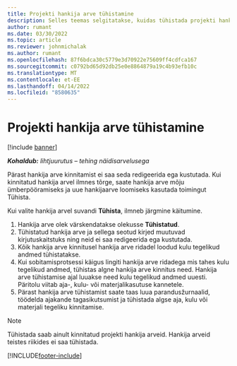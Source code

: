 ```yaml
---
title: Projekti hankija arve tühistamine
description: Selles teemas selgitatakse, kuidas tühistada projekti hankija arve Microsoftis Dynamics 365 Project Operations ja projekti hankija arve tühistamise finantsmõju.
author: rumant
ms.date: 03/30/2022
ms.topic: article
ms.reviewer: johnmichalak
ms.author: rumant
ms.openlocfilehash: 87f6bdca30c5779e3d70922e75609ff4cdfca167
ms.sourcegitcommit: c0792bd65d92db25e0e8864879a19c4b93efb10c
ms.translationtype: MT
ms.contentlocale: et-EE
ms.lasthandoff: 04/14/2022
ms.locfileid: "8580635"
---
```

# <a name="cancel-a-project-vendor-invoice"></a>Projekti hankija arve tühistamine

[!include [banner](../../includes/dataverse-preview.md)]

_**Kohaldub:** lihtjuurutus – tehing näidisarvelusega_

Pärast hankija arve kinnitamist ei saa seda redigeerida ega kustutada. Kui kinnitatud hankija arvel ilmnes tõrge, saate hankija arve mõju ümberpööramiseks ja uue hankijaarve loomiseks kasutada toimingut Tühista.

Kui valite hankija arvel suvandi **Tühista**, ilmneb järgmine käitumine.

1. Hankija arve olek värskendatakse olekusse **Tühistatud**.
2. Tühistatud hankija arve ja sellega seotud kirjed muutuvad kirjutuskaitstuks ning neid ei saa redigeerida ega kustutada.
3. Kõik hankija arve kinnitusel hankija arve ridadel loodud kulu tegelikud andmed tühistatakse.
4. Kui sobitamisprotsessi käigus lingiti hankija arve ridadega mis tahes kulu tegelikud andmed, tühistas algne hankija arve kinnitus need. Hankija arve tühistamise ajal luuakse need kulu tegelikud andmed uuesti. Päritolu viitab aja-, kulu- või materjalikasutuse kannetele.
5. Pärast hankija arve tühistamist saate taas luua parandusžurnaalid, töödelda ajakande tagasikutsumist ja tühistada algse aja, kulu või materjali tegeliku kinnitamise.

> [!NOTE]
> Tühistada saab ainult kinnitatud projekti hankija arveid. Hankija arveid teistes riikides ei saa tühistada.

[!INCLUDE[footer-include](../../includes/footer-banner.md)]
